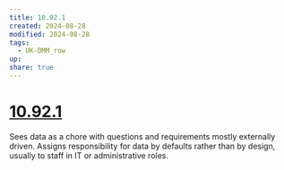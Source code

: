 ```yaml
---
title: 10.92.1
created: 2024-08-28
modified: 2024-08-28
tags:
  - UK-DMM_row
up: 
share: true
---
```

# [10.92.1](10.92.1.md)

Sees data as a chore with questions and requirements mostly externally driven. Assigns responsibility for data by defaults rather than by design, usually to staff in IT or administrative roles.
